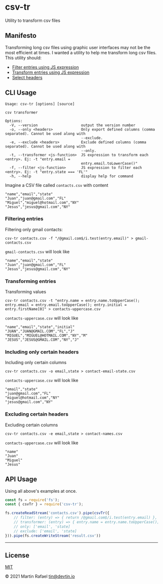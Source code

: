 # csv-tr

Utility to transform csv files

## Manifesto

Transforming long csv files using graphic user interfaces may not be the most efficient at times. I wanted a utility to
help me transform long csv files. This utility should:

- [Filter entries using JS expression](#filtering-entries)
- [Transform entries using JS expression](#transforming-entries)
- [Select headers](#)

## CLI Usage

```text
Usage: csv-tr [options] [source]

csv transformer

Options:
  -V, --version                    output the version number
  -o, --only <headers>             Only export defined columns (comma separated). Cannot be used along with
                                   --exclude.
  -e, --exclude <headers>          Exclude defined columns (comma separated). Cannot be used along with
                                   --only.
  -t, --transformer <js-function>  JS expression to transform each <entry>. Ej: -t "entry.email =
                                   entry.email.toLowerCase()"
  -f, --filter <js-function>       JS expression to filter each <entry>. Ej: -t "entry.state === 'FL'"
  -h, --help                       display help for command
```

Imagine a CSV file called `contacts.csv` with content

```csv
"name","email","state"
"Juan","juan@gmail.com","FL"
"Miguel","miguel@hotmail.com","NY"
"Jesus","jesus@gmail.com","NY"
```

### Filtering entries

Filtering only gmail contacts:

```shell
csv-tr contacts.csv -f "/@gmail.com$/i.test(entry.email)" > gmail-contacts.csv
```

`gmail-contacts.csv` will look like

```csv
"name","email","state"
"Juan","juan@gmail.com","FL"
"Jesus","jesus@gmail.com","NY"
```

### Transforming entries

Transforming values

```shell
csv-tr contacts.csv -t "entry.name = entry.name.toUpperCase(); entry.email = entry.email.toUpperCase(); entry.initial = entry.firstName[0]" > contacts-uppercase.csv
```

`contacts-uppercase.csv` will look like

```csv
"name","email","state","initial"
"JUAN","JUAN@GMAIL.COM","FL","J"
"MIGUEL","MIGUEL@HOTMAIL.COM","NY","M"
"JESUS","JESUS@GMAIL.COM","NY","J"
```

### Including only certain headers 

Including only certain columns

```shell
csv-tr contacts.csv -o email,state > contact-email-state.csv
```

`contacts-uppercase.csv` will look like

```csv
"email","state"
"juan@gmail.com","FL"
"miguel@hotmail.com","NY"
"jesus@gmail.com","NY"
```

### Excluding certain headers

Excluding certain columns

```shell
csv-tr contacts.csv -e email,state > contact-names.csv
```

`contacts-uppercase.csv` will look like

```csv
"name"
"Juan"
"Miguel"
"Jesus"
```

## API Usage

Using all above's examples at once.

```js
const fs = require('fs');
const { csvTr } = require('csv-tr');

fs.createReadStream('contacts.csv').pipe(csvTr({
    // filter: (entry) => { return /@gmail.com$/i.test(entry.email) },
    // transformer: (entry) => { entry.name = entry.name.toUpperCase(); entry.email = entry.email.toUpperCase(); return entry }
    // only: ['email', 'state]
    // exclude: ['email', 'state]
})).pipe(fs.createWriteStream('result.csv'))
```

* * *

## License

[MIT](https://opensource.org/licenses/MIT)

&copy; 2021 Martin Rafael <tin@devtin.io>
